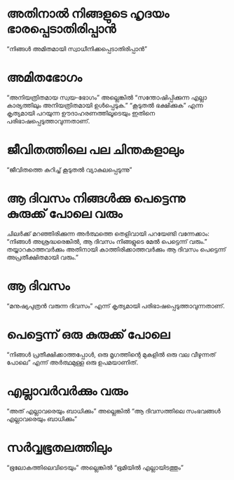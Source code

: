# അതിനാൽ നിങ്ങളുടെ ഹൃദയം ഭാരപ്പെടാതിരിപ്പാൻ
“നിങ്ങൾ അമിതമായി സ്വാധീനിക്കപ്പെടാതിരിപ്പാൻ”
# അമിതഭോഗം
“അനിയത്രിതമായ സ്വയ-ഭോഗം” അല്ലെങ്കിൽ “സന്തോഷിപ്പിക്കുന്ന എല്ലാ കാര്യത്തിലും അനിയത്രിതമായി ഉൾപ്പെടുക.” “കൂടുതൽ ഭക്ഷിക്കുക” എന്ന കൃത്യമായി പറയുന്ന ഊദാഹരണത്തിലൂടെയും ഇതിനെ പരിഭാഷപ്പെടുത്താവുന്നതാണ്.
# ജീവിതത്തിലെ പല ചിന്തകളാലും
“ജീവിതത്തെ കുറിച്ച് കൂടുതൽ വ്യാകുലപ്പെടുന്നു”
# ആ ദിവസം നിങ്ങൾക്കു പെട്ടെന്നു കുരുക്ക് പോലെ വരും
ചിലർക്ക് മറഞ്ഞിരിക്കുന്ന അർത്ഥത്തെ തെളിവായി പറയേണ്ടി വന്നേക്കാം: “നിങ്ങൾ അശ്രദ്ധരെങ്കിൽ, ആ ദിവസം നിങ്ങളുടെ മേൽ പെട്ടെന്ന് വരും.” തയ്യാറകാത്തവർക്കും അതിനായി കാത്തിരിക്കാത്തവർക്കും ആ ദിവസം പെട്ടെന്ന് അപ്രതീക്ഷിതമായി വരും.”
# ആ ദിവസം
“മനുഷ്യപുത്രൻ വരുന്ന ദിവസം” എന്ന് കൃത്യമായി പരിഭാഷപ്പെടുത്താവുന്നതാണ്.
# പെട്ടെന്ന് ഒരു കുരുക്ക് പോലെ
“നിങ്ങൾ പ്രതീക്ഷിക്കാത്തപ്പോൾ, ഒരു മൃഗത്തിന്റെ മുകളിൽ ഒരു വല വീഴുന്നത് പോലെ” എന്ന് അർത്ഥമുള്ള ഒരു ഉപമയാണിത്.
# എല്ലാവർവർക്കും വരും
“അത് എല്ലാവരെയും ബാധിക്കും” അല്ലെങ്കിൽ “ആ ദിവസത്തിലെ സംഭവങ്ങൾ എല്ലാവരെയും ബാധിക്കും”
# സർവ്വഭൂതലത്തിലും
“ഭൂലോകത്തിലെവിടെയും”  അല്ലെങ്കിൽ “ഭൂമിയിൽ എല്ലായിടത്തും”
